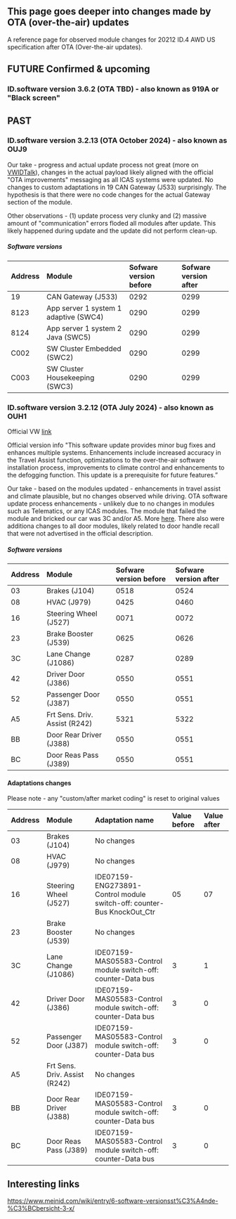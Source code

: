 ## This page goes deeper into changes made by OTA (over-the-air) updates

A reference page for observed module changes for 20212 ID.4 AWD US specification after OTA (Over-the-air updates).

## FUTURE Confirmed & upcoming

### ID.software version 3.6.2 (OTA TBD) - also known as 919A or "Black screen"


## PAST

### ID.software version 3.2.13 (OTA October 2024) - also known as OUJ9

Our take - progress and actual update process not great (more on [VWIDTalk](https://www.vwidtalk.com/posts/296230/)), changes in the actual payload likely aligned with the official "OTA improvements" messaging as all ICAS systems were updated. No changes to custom adaptations in 19 CAN Gateway (J533) surprisingly. The hypothesis is that there were no code changes for the actual Gateway section of the module. 

Other observations - (1) update process very clunky and (2) massive amount of "communication" errors floded all modules after update. This likely happened during update and the update did not perform clean-up.

##### Software versions

| Address | Module | Sofware version before | Sofware version after
| :------------- | :------------- | :------------- | :---
| 19 | CAN Gateway (J533) | 0292	| 0299
| 8123 | App server 1 system 1 adaptive (SWC4) | 0290 | 0299
| 8124 | App server 1 system 2 Java (SWC5) | 0290 | 0299
| C002 | SW Cluster Embedded (SWC2) | 0290 | 0299 
| C003 | SW Cluster Housekeeping (SWC3) | 0290 | 0299 

### ID.software version 3.2.12 (OTA July 2024) - also known as OUH1
Official VW [link](https://www.vw.com/en/owners-and-services/connectivity-and-apps/vehicle-software-updates/electric-vehicle-software-updates/electric-vehicle-software-update-3-2.html/__layer/layers/myvwportal/id_software_updates_/id--software-3-2-12-update/master.layer)

Official version info "This software update provides minor bug fixes and enhances multiple systems. Enhancements include increased accuracy in the Travel Assist function, optimizations to the over-the-air software installation process, improvements to climate control and enhancements to the defogging function. This update is a prerequisite for future features.”

Our take - based on the modules updated - enhancements in travel assist and climate plausible, but no changes observed while driving. OTA software update process enhancements - unlikely due to no changes in modules such as Telematics, or any ICAS modules. The module that failed the module and bricked our car was 3C and/or A5. More [here](https://www.vwidtalk.com/posts/286642/). There also were additiona changes to all door modules, likely related to door handle recall that were not advertised in the official description.

##### Software versions

| Address | Module | Sofware version before | Sofware version after
| :------------- | :------------- | :------------- | :---
| 03 | Brakes (J104) | 0518	| 0524
| 08 | HVAC (J979) | 0425	| 0460
| 16 | Steering Wheel (J527) | 0071	| 0072
| 23 | Brake Booster (J539)	| 0625 | 0626
| 3C | Lane Change (J1086) | 0287	| 0289
| 42 | Driver Door (J386)	| 0550 | 0551
| 52 | Passenger Door (J387) | 0550 | 0551
| A5 | Frt Sens. Driv. Assist (R242) | 5321 | 5322
| BB | Door Rear Driver (J388) | 0550	| 0551
| BC | Door Reas Pass (J389) | 0550 | 0551

#### Adaptations changes
Please note - any "custom/after market coding" is reset to original values

| Address | Module | Adaptation name | Value before | Value after
| :------------- | :------------- | :------------- | :------------- | :------------- 
| 03 | Brakes (J104) | No changes |||
| 08 | HVAC (J979) | No changes |||
| 16 | Steering Wheel (J527) | IDE07159-ENG273891-Control module switch-off: counter-Bus KnockOut_Ctr | 05 | 07
| 23 | Brake Booster (J539)	| No changes |||
| 3C | Lane Change (J1086) | IDE07159-MAS05583-Control module switch-off: counter-Data bus | 3 | 1
| 42 | Driver Door (J386)	| IDE07159-MAS05583-Control module switch-off: counter-Data bus | 3 | 0
| 52 | Passenger Door (J387) | IDE07159-MAS05583-Control module switch-off: counter-Data bus | 3 | 0
| A5 | Frt Sens. Driv. Assist (R242) | No changes  | |
| BB | Door Rear Driver (J388) | IDE07159-MAS05583-Control module switch-off: counter-Data bus	| 3 | 0
| BC | Door Reas Pass (J389) | IDE07159-MAS05583-Control module switch-off: counter-Data bus | 3 | 0


## Interesting links
https://www.meinid.com/wiki/entry/6-software-versionsst%C3%A4nde-%C3%BCbersicht-3-x/
